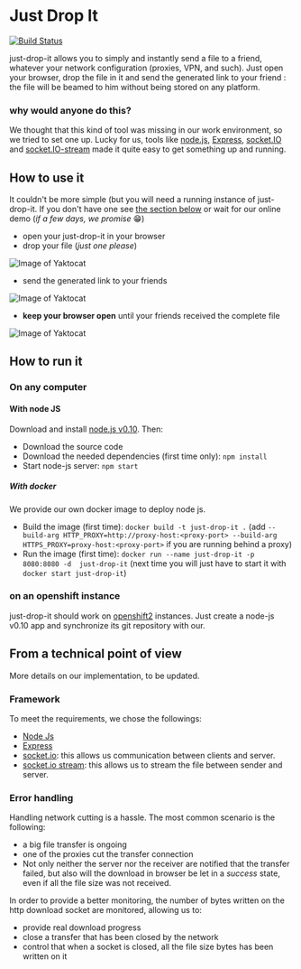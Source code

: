 # Just Drop It
[![Build Status](https://travis-ci.org/Orange-OpenSource/just-drop-it.svg?branch=master)](https://travis-ci.org/Orange-OpenSource/just-drop-it)

just-drop-it allows you to simply and instantly send a file to a friend, whatever your network configuration (proxies, VPN, and such). Just open your browser, drop the file in it and send the generated link to your friend : the file will be beamed to him without being stored on any platform.

### why would anyone do this?
We thought that this kind of tool was missing in our work environment, so we tried to set one up. Lucky for us, tools like [node.js](https://nodejs.org/), [Express](http://expressjs.com/), [socket.IO](http://socket.io/) and [socket.IO-stream](https://github.com/nkzawa/socket.io-stream) made it quite easy to get something up and running.

## How to use it
It couldn't be more simple (but you will need a running  instance of just-drop-it. If you don't have one see [the section below](##how-to-run-it) or wait for our online demo (*if a few days, we promise* :grin:)

- open your just-drop-it in your browser 
- drop your file (*just one please*) 

![Image of Yaktocat](http://orange-opensource.github.io/just-drop-it/drop.png)

- send the generated link to your friends 

![Image of Yaktocat](http://orange-opensource.github.io/just-drop-it/link.png)

- **keep your browser open** until your friends received the complete file 

![Image of Yaktocat](http://orange-opensource.github.io/just-drop-it/transfer.png)

## How to run it

### On any computer
#### With node JS
Download and install [node.js v0.10](https://nodejs.org/download/release/latest-v0.10.x/). Then:
* Download the source code
* Download the needed dependencies (first time only): `npm install` 
* Start node-js server: `npm start`

##### With docker
We provide our own docker image to deploy node js.
- Build the image (first time): `docker build -t just-drop-it .` (add `--build-arg HTTP_PROXY=http://proxy-host:<proxy-port> --build-arg HTTPS_PROXY=proxy-host:<proxy-port>` if you are running behind a proxy)
- Run the image (first time): `docker run --name just-drop-it -p 8080:8080 -d  just-drop-it` (next time you will just have to start it with `docker start just-drop-it`)

### on an openshift instance
just-drop-it should work on [openshift2](http://openshift.redhat.com/) instances. Just create a node-js v0.10 app and synchronize its git repository with our.

## From a technical point of view
More details on our implementation, to be updated.

### Framework
To meet the requirements, we chose the followings:

- [Node Js](https://nodejs.org/)
- [Express](http://expressjs.com/)
- [socket.io](http://socket.io/): this allows us communication between clients and server.
- [socket.io stream](https://github.com/nkzawa/socket.io-stream): this allows us to stream the file between sender and server.

### Error handling
Handling network cutting is a hassle. The most common scenario is the following:

- a big file transfer is ongoing
- one of the proxies cut the transfer connection
- Not only neither the server nor the receiver are notified that the transfer failed, but also will the download in browser be let in a *success* state, even if all the file size was not received.

In order to provide a better monitoring, the number of bytes written on the http download socket are monitored, allowing us to:

- provide real download progress
- close a transfer that has been closed by the network
- control that when a socket is closed, all the file size bytes has been written on it




